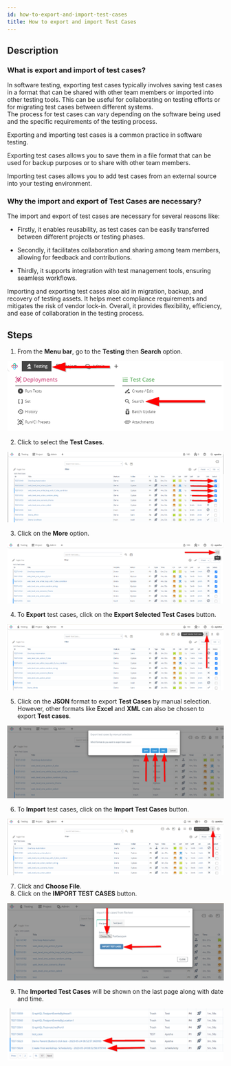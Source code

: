 ```yaml
---
id: how-to-export-and-import-test-cases
title: How to export and import Test Cases
---
```


## Description

### What is export and import of test cases?  

In software testing, exporting test cases typically involves saving test cases in a format that can be shared with other team members or imported into other testing tools. This can be useful for collaborating on testing efforts or for migrating test cases between different systems.  
The process for test cases can vary depending on the software being used and the specific requirements of the testing process.

Exporting and importing test cases is a common practice in software testing. 

Exporting test cases allows you to save them in a file format that can be used for backup purposes or to share with other team members.  

Importing test cases allows you to add test cases from an external source into your testing environment.  

### Why the import and export of Test Cases are necessary? 

The import and export of test cases are necessary for several reasons like:  

* Firstly, it enables reusability, as test cases can be easily transferred between different projects or testing phases.  

* Secondly, it facilitates collaboration and sharing among team members, allowing for feedback and contributions.  

* Thirdly, it supports integration with test management tools, ensuring seamless workflows.  

Importing and exporting test cases also aid in migration, backup, and recovery of testing assets. It helps meet compliance requirements and mitigates the risk of vendor lock-in. Overall, it provides flexibility, efficiency, and ease of collaboration in the testing process.

## Steps

1. From the **Menu bar**, go to the **Testing** then **Search** option.

![](/img/how-tos/how-to-export-and-import-test-cases/test-search.png)

2. Click to select the **Test Cases**.

![](/img/how-tos/how-to-export-and-import-test-cases/select-test-cases.png)

3. Click on the **More** option.

![](/img/how-tos/how-to-export-and-import-test-cases/more-option.png)

4. To **Export** test cases, click on the **Export Selected Test Cases** button.

![](/img/how-tos/how-to-export-and-import-test-cases/export-test-cases.png)

5. Click on the **JSON** format to export **Test Cases** by manual selection. However, other formats like **Excel** and **XML** can also be chosen to export **Test cases**.

![](/img/how-tos/how-to-export-and-import-test-cases/json-format.png)

6. To **Import** test cases, click on the **Import Test Cases** button.

![](/img/how-tos/how-to-export-and-import-test-cases/import-test-cases.png)

7. Click and **Choose File**.
8. Click on the **IMPORT TEST CASES** button.

![](/img/how-tos/how-to-export-and-import-test-cases/file-import.png)

9. The **Imported Test Cases** will be shown on the last page along with date and time.

![](/img/how-tos/how-to-export-and-import-test-cases/last-page.png)